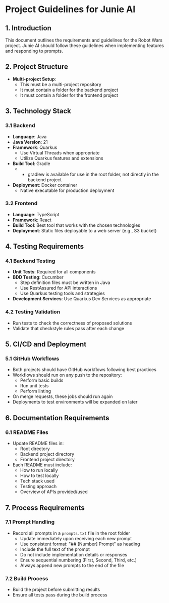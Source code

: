 # Project Guidelines for Junie AI

## 1. Introduction
This document outlines the requirements and guidelines for the Robot Wars project. Junie AI should follow these guidelines when implementing features and responding to prompts.

## 2. Project Structure
- **Multi-project Setup**:
  - This must be a multi-project repository
  - It must contain a folder for the backend project
  - It must contain a folder for the frontend project

## 3. Technology Stack

### 3.1 Backend
- **Language**: Java
- **Java Version**: 21
- **Framework**: Quarkus
  - Use Virtual Threads when appropriate
  - Utilize Quarkus features and extensions
- **Build Tool**: Gradle
  - - gradlew is available for use in the root folder, not directly in the backend project
- **Deployment**: Docker container
  - Native executable for production deployment

### 3.2 Frontend
- **Language**: TypeScript
- **Framework**: React
- **Build Tool**: Best tool that works with the chosen technologies
- **Deployment**: Static files deployable to a web server (e.g., S3 bucket)

## 4. Testing Requirements

### 4.1 Backend Testing
- **Unit Tests**: Required for all components
- **BDD Testing**: Cucumber
  - Step definition files must be written in Java
  - Use RestAssured for API interactions
  - Use Quarkus testing tools and strategies
- **Development Services**: Use Quarkus Dev Services as appropriate

### 4.2 Testing Validation
- Run tests to check the correctness of proposed solutions
- Validate that checkstyle rules pass after each change

## 5. CI/CD and Deployment

### 5.1 GitHub Workflows
- Both projects should have GitHub workflows following best practices
- Workflows should run on any push to the repository:
  - Perform basic builds
  - Run unit tests
  - Perform linting
- On merge requests, these jobs should run again
- Deployments to test environments will be expanded on later

## 6. Documentation Requirements

### 6.1 README Files
- Update README files in:
  - Root directory
  - Backend project directory
  - Frontend project directory
- Each README must include:
  - How to run locally
  - How to test locally
  - Tech stack used
  - Testing approach
  - Overview of APIs provided/used

## 7. Process Requirements

### 7.1 Prompt Handling
- Record all prompts in a `prompts.txt` file in the root folder
  - Update immediately upon receiving each new prompt
  - Use consistent format: "## [Number] Prompt" as heading
  - Include the full text of the prompt
  - Do not include implementation details or responses
  - Ensure sequential numbering (First, Second, Third, etc.)
  - Always append new prompts to the end of the file

### 7.2 Build Process
- Build the project before submitting results
- Ensure all tests pass during the build process
